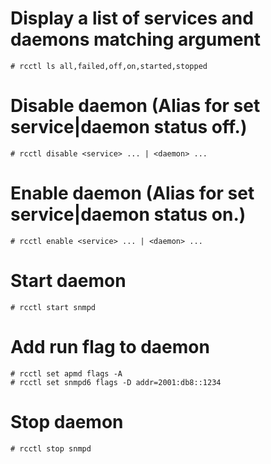 # Display a list of services and daemons matching argument
```shell
# rcctl ls all,failed,off,on,started,stopped
```

# Disable daemon (Alias for set service|daemon status off.)
```shell
# rcctl disable <service> ... | <daemon> ...
```

# Enable daemon (Alias for set service|daemon status on.)
```shell
# rcctl enable <service> ... | <daemon> ...
```

# Start daemon
```shell
# rcctl start snmpd
```

# Add run flag to daemon
```shell
# rcctl set apmd flags -A 
# rcctl set snmpd6 flags -D addr=2001:db8::1234
```

# Stop daemon
```shell
# rcctl stop snmpd
```
